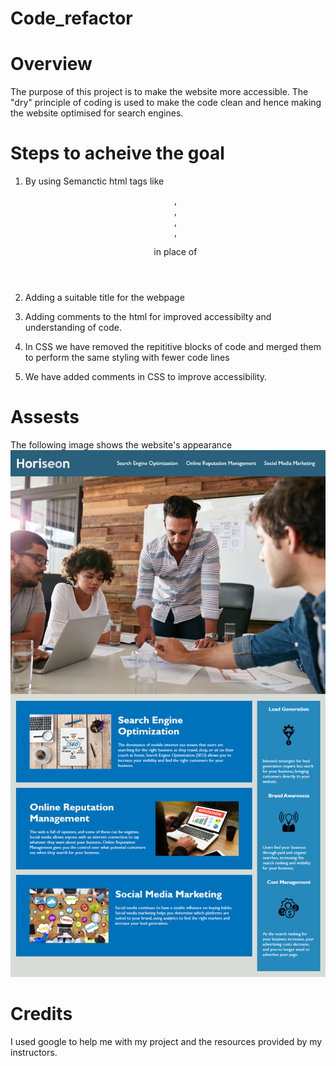 # Code_refactor 


# Overview

The purpose of this project is to  make the website more accessible. The "dry" principle of coding is used
to make the code clean and hence making the website optimised for search engines.

# Steps to acheive the goal

1. By using Semanctic html tags like <header>, <footer>, <section>, <aside> ,<figure> in place of <div>

2. Adding a suitable title for the webpage

3. Adding comments to the html for improved accessibilty and understanding of code.

4. In CSS we have removed the repititive blocks of code and merged them to perform the same styling with fewer code lines

5. We have added comments in CSS to improve accessibility.

# Assests
The following image shows the website's appearance ![Horiseon homepage](assets\images\website-final.png)

# Credits
I used google to help me with my project and the resources provided by my instructors.